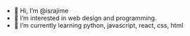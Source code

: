 - 👋 Hi, I’m @israjime
- 👀 I’m interested in web design and programming.
- 🌱 I’m currently learning python, javascript, react, css, html

<!---
israjime/israjime is a ✨ special ✨ repository because its `README.md` (this file) appears on your GitHub profile.
You can click the Preview link to take a look at your changes.
--->
